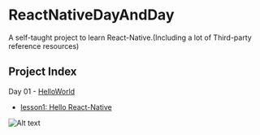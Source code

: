 # ReactNativeDayAndDay
A self-taught project to learn React-Native.(Including a lot of Third-party reference resources)

## Project Index ##

Day 01 - [HelloWorld](https://github.com/edagarli/ReactNativeDayAndDay/tree/master/HelloWorld)
      
+ [lesson1: Hello React-Native](http://vczero.github.io/react_native/第1篇hello-react-native.html)

![Alt text](https://github.com/edagarli/ReactNativeDayAndDay/blob/master/HelloWorld%2FHelloWorld.png)    
